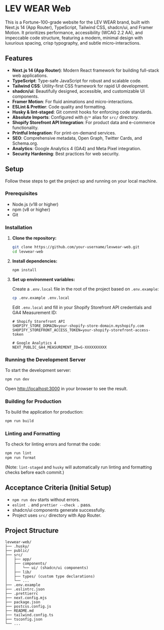 # LEV WEAR Web

This is a Fortune-100-grade website for the LEV WEAR brand, built with Next.js 14 (App Router), TypeScript, Tailwind CSS, shadcn/ui, and Framer Motion. It prioritizes performance, accessibility (WCAG 2.2 AA), and impeccable code structure, featuring a modern, minimal design with luxurious spacing, crisp typography, and subtle micro-interactions.

## Features

- **Next.js 14 (App Router)**: Modern React framework for building full-stack web applications.
- **TypeScript**: Type-safe JavaScript for robust and scalable code.
- **Tailwind CSS**: Utility-first CSS framework for rapid UI development.
- **shadcn/ui**: Beautifully designed, accessible, and customizable UI components.
- **Framer Motion**: For fluid animations and micro-interactions.
- **ESLint & Prettier**: Code quality and formatting.
- **Husky & lint-staged**: Git commit hooks for enforcing code standards.
- **Absolute Imports**: Configured with `@/*` alias for `src/` directory.
- **Shopify Storefront API Integration**: For product data and e-commerce functionality.
- **Printful Integration**: For print-on-demand services.
- **SEO**: Comprehensive metadata, Open Graph, Twitter Cards, and Schema.org.
- **Analytics**: Google Analytics 4 (GA4) and Meta Pixel integration.
- **Security Hardening**: Best practices for web security.

## Setup

Follow these steps to get the project up and running on your local machine.

### Prerequisites

- Node.js (v18 or higher)
- npm (v8 or higher)
- Git

### Installation

1.  **Clone the repository:**

    ```bash
    git clone https://github.com/your-username/levwear-web.git
    cd levwear-web
    ```

2.  **Install dependencies:**

    ```bash
    npm install
    ```

3.  **Set up environment variables:**

    Create a `.env.local` file in the root of the project based on `.env.example`:

    ```bash
    cp .env.example .env.local
    ```

    Edit `.env.local` and fill in your Shopify Storefront API credentials and GA4 Measurement ID:

    ```
    # Shopify Storefront API
    SHOPIFY_STORE_DOMAIN=your-shopify-store-domain.myshopify.com
    SHOPIFY_STOREFRONT_ACCESS_TOKEN=your-shopify-storefront-access-token

    # Google Analytics 4
    NEXT_PUBLIC_GA4_MEASUREMENT_ID=G-XXXXXXXXXX
    ```

### Running the Development Server

To start the development server:

```bash
npm run dev
```

Open [http://localhost:3000](http://localhost:3000) in your browser to see the result.

### Building for Production

To build the application for production:

```bash
npm run build
```

### Linting and Formatting

To check for linting errors and format the code:

```bash
npm run lint
npm run format
```

(Note: `lint-staged` and `husky` will automatically run linting and formatting checks before each commit.)

## Acceptance Criteria (Initial Setup)

- `npm run dev` starts without errors.
- `eslint .` and `prettier --check .` pass.
- shadcn/ui components generate successfully.
- Project uses `src/` directory with App Router.

## Project Structure

```
levwear-web/
├── .husky/
├── public/
├── src/
│   ├── app/
│   ├── components/
│   │   └── ui/ (shadcn/ui components)
│   ├── lib/
│   ├── types/ (custom type declarations)
│   └── ...
├── .env.example
├── .eslintrc.json
├── .prettierrc
├── next.config.mjs
├── package.json
├── postcss.config.js
├── README.md
├── tailwind.config.ts
├── tsconfig.json
└── ...
```
